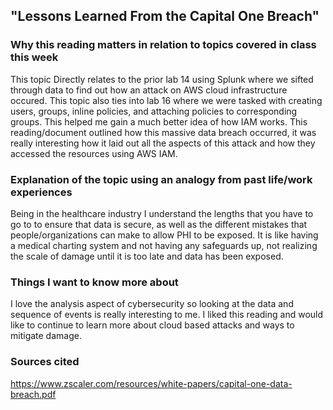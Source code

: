 ## "Lessons Learned From the Capital One Breach"

### Why this reading matters in relation to topics covered in class this week
This topic Directly relates to the prior lab 14 using Splunk where we sifted through data to find out how an attack on AWS cloud infrastructure occured. 
This topic also ties into lab 16 where we were tasked with creating users, groups, inline policies, and attaching policies to corresponding groups.
This helped me gain a much better idea of how IAM works. This reading/document outlined how this massive data breach occurred, it was really interesting 
how it laid out all the aspects of this attack and how they accessed the resources using AWS IAM. 

### Explanation of the topic using an analogy from past life/work experiences
Being in the healthcare industry I understand the lengths that you have to go to to ensure that data is secure, as well as the different mistakes 
that people/organizations can make to allow PHI to be exposed. It is like having a medical charting system and not having any safeguards up, 
not realizing the scale of damage until it is too late and data has been exposed.

### Things I want to know more about
I love the analysis aspect of cybersecurity so looking at the data and sequence of events is really interesting to me. I liked this reading and would like 
to continue to learn more about cloud based attacks and ways to mitigate damage. 

### Sources cited
https://www.zscaler.com/resources/white-papers/capital-one-data-breach.pdf

